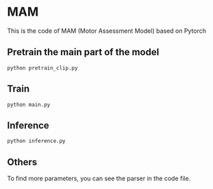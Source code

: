 # MAM
This is the code of MAM (Motor Assessment Model) based on Pytorch
## Pretrain the main part of the model
`python pretrain_clip.py`
## Train
`python main.py`
## Inference
`python inference.py`
## Others
To find more parameters, you can see the parser in the code file.
